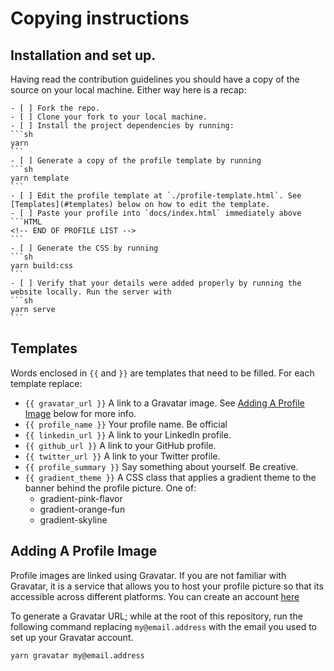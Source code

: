 # Copying instructions

## Installation and set up.
Having read the contribution guidelines you should have a copy of the source on your local machine. Either way here is a
recap: 

    - [ ] Fork the repo.
    - [ ] Clone your fork to your local machine.
    - [ ] Install the project dependencies by running:
    ```sh
    yarn
    ```
    - [ ] Generate a copy of the profile template by running
    ```sh
    yarn template
    ```
    - [ ] Edit the profile template at `./profile-template.html`. See [Templates](#templates) below on how to edit the template.
    - [ ] Paste your profile into `docs/index.html` immediately above
    ```HTML
    <!-- END OF PROFILE LIST -->
    ```
    - [ ] Generate the CSS by running
    ```sh
    yarn build:css
    ```
    - [ ] Verify that your details were added properly by running the website locally. Run the server with
    ```sh
    yarn serve
    ```

## Templates

Words enclosed in `{{` and `}}` are templates that need to be filled.
For each template replace:

- `{{ gravatar_url }}` A link to a Gravatar image. See [Adding A Profile Image](#adding-a-profile-image) below for more info.
- `{{ profile_name }}` Your profile name. Be official
- `{{ linkedin_url }}` A link to your LinkedIn profile.
- `{{ github_url }}` A link to your GitHub profile.
- `{{ twitter_url }}` A link to your Twitter profile.
- `{{ profile_summary }}` Say something about yourself. Be creative.
- `{{ gradient_theme }}` A CSS class that applies a gradient theme to the banner behind the profile picture. One of:
    - gradient-pink-flavor
    - gradient-orange-fun
    - gradient-skyline


## Adding A Profile Image
Profile images are linked using Gravatar.
If you are not familiar with Gravatar, it is a service that allows you
to host your profile picture so that its accessible across different
platforms. You can create an account [here](https://en.gravatar.com/)

To generate a Gravatar URL; while at the root of this repository, run the
following command replacing `my@email.address` with the email you used to
set up your Gravatar account.

```sh
yarn gravatar my@email.address
```
